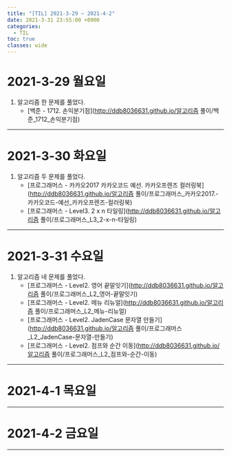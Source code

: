 ```yaml
---
title: "[TIL] 2021-3-29 ~ 2021-4-2"
date: 2021-3-31 23:55:00 +0900
categories:
  - TIL
toc: true
classes: wide
---
```


# 2021-3-29 월요일

1. 알고리즘 한 문제를 풀었다.
    - [백준 - 1712. 손익분기점](http://ddb8036631.github.io/알고리즘 풀이/백준_1712_손익분기점)

---

# 2021-3-30 화요일

1. 알고리즘 두 문제를 풀었다.
    - [프로그래머스 - 카카오2017 카카오코드 예선. 카카오프렌즈 컬러링북](http://ddb8036631.github.io/알고리즘 풀이/프로그래머스_카카오2017.-카카오코드-예선_카카오프렌즈-컬러링북)
    - [프로그래머스 - Level3. 2 x n 타일링](http://ddb8036631.github.io/알고리즘 풀이/프로그래머스_L3_2-x-n-타일링)

---

# 2021-3-31 수요일

1. 알고리즘 네 문제를 풀었다.
    - [프로그래머스 - Level2. 영어 끝말잇기](http://ddb8036631.github.io/알고리즘 풀이/프로그래머스_L2_영어-끝말잇기)
    - [프로그래머스 - Level2. 메뉴 리뉴얼](http://ddb8036631.github.io/알고리즘 풀이/프로그래머스_L2_메뉴-리뉴얼)
    - [프로그래머스 - Level2. JadenCase 문자열 만들기](http://ddb8036631.github.io/알고리즘 풀이/프로그래머스_L2_JadenCase-문자열-만들기)
    - [프로그래머스 - Level2. 점프와 순간 이동](http://ddb8036631.github.io/알고리즘 풀이/프로그래머스_L2_점프와-순간-이동)

---

# 2021-4-1 목요일
  
---

# 2021-4-2 금요일

---